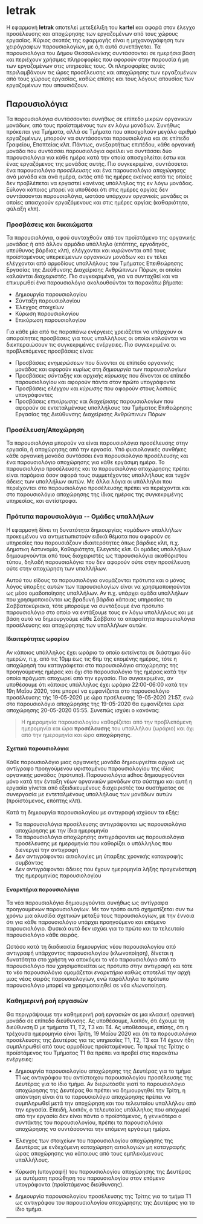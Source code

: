 # letrak #
Η εφαρμογή **letrak** αποτελεί μετεξέλιξη του **kartel** και αφορά στον έλεγχο προσέλευσης και αποχώρησης των εργαζομένων από τους χώρους εργασίας.  Κύριος σκοπός της εφαρμογής είναι η μηχανογράφηση των χειρόγραφων παρουσιολογίων, με ό,τι αυτό συνεπάγεται. Τα παρουσιολόγια του Δήμου Θεσσαλονίκης συντάσσονται σε ημερήσια βάση και περιέχουν χρήσιμες πληροφορίες που αφορούν στην παρουσία ή μη των εργαζομένων στις υπηρεσίες τους. Οι πληροφορίες αυτές περιλαμβάνουν τις ώρες προσέλευσης και αποχώρησης των εργαζομένων από τους χώρους εργασίας, καθώς επίσης και τους λόγους απουσίας των εργαζομένων που απουσιάζουν.

## Παρουσιολόγια ##
Τα παρουσιολόγια συντάσσονται συνήθως σε επίπεδο μικρών οργανικών μονάδων, από τους προϊσταμένους των εν λόγω μονάδων. Συνήθως πρόκειται για Τμήματα, αλλά σε Τμήματα που απασχολούν μεγάλο αριθμό εργαζομένων, μπορούν να συντάσσονται παρουσιολόγια και σε επίπεδο Γραφείου, Εποπτείας κλπ. Πάντως, ανεξαρτήτως επιπέδου, κάθε οργανική μονάδα που συντάσσει παρουσιολόγια οφείλει να συντάσσει δύο παρουσιολόγια για κάθε ημέρα κατά την οποία απασχολείται έστω και ένας εργαζόμενος της μονάδας αυτής. Πιο συγκεκριμένα, συντάσσεται ένα παρουσιολόγιο *προσέλευσης* και ένα παρουσιολόγιο *αποχώρησης* ανά μονάδα και ανά ημέρα, εκτός από τις ημέρες εκείνες κατά τις οποίες δεν προβλέπεται να εργαστεί κανένας υπάλληλος της εν λόγω μονάδας. Εύλογα κάποιος μπορεί να υποθέσει ότι στις ημέρες αργίας δεν συντάσσονται παρουσιολόγια, ωστόσο υπάρχουν οργανικές μονάδες οι οποίες απασχοούν εργαζόμενους και στις ημέρες αργίας (καθαριότητα, φύλαξη κλπ).

### Προσβάσεις και δικαιώματα ###
Τα παρουσιολόγια, αφού συνταχθούν από τον προϊστάμενο της οργανικής μονάδας ή από άλλον αρμόδιο υπάλληλο (επόπτης, εργοδηγός, υπεύθυνος βάρδιας κλπ), ελέγχονται και κυρώνονται από τους προϊσταμένους υπερκείμενων οργανικών μονάδων και εν τέλει ελέγχονται από αρμοδίους υπαλλήλους του Τμήματος Επειθεώρησης Εργασίας της Διεύθυνσης Διαχείρισης Ανθρώπινων Πόρων, οι οποίοι καλούνται *διαχειριστές*. Πιο συγκεκριμένα, για να συνταχθεί και να επικυρωθεί ένα παρουσιολόγιο ακολουθούνται τα παρακάτω βήματα:

- Δημιουργία παρουσιολογίου
- Σύνταξη παρουσιολογίου
- Έλεγχος στοιχείων
- Κύρωση παρουσιολογίου
- Επικύρωση παρουσιολογίου

Για κάθε μία από τις παραπάνω ενέργειες χρειάζεται να υπάρχουν οι απαραίτητες προσβάσεις για τους υπαλλήλους οι οποίοι καλούνται να διεκπεραιώσουν τις συγκεκριμένες ενέργειες. Πιο συγκεκριμένα οι προβλεπόμενες προσβάσεις είναι:

- Προσβάσεις *ενημερώσεων* που δίνονται σε επίπεδο οργανικής μονάδας και αφορούν κυρίως στη *δημιουργία* των παρουσιολογίων
- Προσβάσεις *σύνταξης* και αρχικής *κύρωσης* που δίνονται σε επίπεδο παρουσιολογίου και αφορούν πάντα στον πρώτο υπογράφοντα
- Προσβάσεις *ελέγχου* και *κύρωσης* που αφορούν στους λοιπούς υπογράφοντες
- Προσβάσεις *επικύρωσης* και *διαχείρισης* παρουσιολογίων που αφορούν σε εντεταλμένους υπαλλήλους του Τμήματος Επιθεώρησης Εργασίας της Διεύθυνσης Διαχείρισης Ανθρώπινων Πόρων

### Προσέλευση/Αποχώρηση ###
Τα παρουσιολόγια μπορούν να είναι παρουσιολόγια προσέλευσης στην εργασία, ή αποχώρησης από την εργασία. Υπό φυσιολογικές συνθήκες κάθε οργανική μονάδα συντάσσει ένα παρουσιολόγιο προσέλευσης και ένα παρουσιολόγιο αποχώρησης για κάθε εργάσιμη ημέρα. Το παρουσιολόγιο προσέλευσης και το παρουσιολόγιο αποχώρησης πρέπει είναι παρόμοια όσον αφορά τους συμμετέχοντες υπαλλήλους και τυχόν άδειες των υπαλλήλων αυτών. Με άλλα λόγια οι υπάλληλοι που περιέχονται στο παρουσιολόγιο προσέλευσης πρέπει να περιέχονται και στο παρουσιολόγιο αποχώρησης της ίδιας ημέρας της συγκεκριμένης υπηρεσίας, και αντίστροφα.

### Πρότυπα παρουσιολόγια -- Ομάδες υπαλλήλων ###
Η εφαρμογή δίνει τη δυνατότητα δημιουργίας «ομάδων» υπαλλήλων προκειμένου να αντιμετωπιστούν ειδικά θέματα που αφορούν σε υπηρεσίες που παρουσιάζουν ιδιαιτερότητες όπως βάρδιες κλπ, π.χ. Δημοτικη Αστυνομία, Καθαριότητα, Ελεγκτές κλπ. Οι ομάδες υπαλλήλων δημιουργούνται από τους διαχειριστές ως παρουσιολόγια ακαθόριστου τύπου, δηλαδή παρουσιολόγια που δεν αφορούν ούτε στην προσέλευση ούτε στην αποχώρηση των υπαλλήλων.

Αυτού του είδους τα παρουσιολόγια ονομάζονται πρότυπα και ο μόνος λόγος ύπαρξης αυτών των παρουσιολογίων είναι να χρησιμοποιηούνται ως μέσο ομαδοποίησης υπαλλήλων. Αν π.χ. υπάρχει ομάδα υπαλλήλων που χρησιμοποιούνται ως βραδυνή βάρδια κάποιας υπηρεσίας τα Σαββατοκύριακα, τότε μπορούμε να συντάξουμε ένα πρότυπο παρουσιολόγιο στο οποίο να εντάξουμε τους εν λόγω υπαλλήλους και με βάση αυτό να δημιουργούμε κάθε Σάββατο τα απαραίτητα παρουσιολόγια προσέλευσης και αποχώρησης των υπαλλήλων αυτών.

#### Ιδιαιτερότητες ωραρίου ####
Αν κάποιος υπάλληλος έχει ωράριο το οποίο εκτείνεται σε διάστημα δύο ημερών, π.χ. από τις 10μμ έως τις 6πμ της επομένης ημέρας, τότε η αποχώρησή του καταγράφεται στο παρουσιολόγιο αποχώρησης της προηγούμενης ημέρας και όχι στο παρουσιολόγιο της ημέρας κατά την οποία πράγματι αποχωρεί από την εργασία. Πιο συγκεκριμένα, αν υποθέσουμε ότι κάποιος υπάλληλος έχει ωράριο 22:00-06:00 κατά την 19η Μαΐου 2020, τότε μπορεί να εμφανίζεται στο παρουσιολόγιο προσέλευσης τής 19-05-2020 με ώρα πρσέλευσης 19-05-2020 21:57, ενώ στο παρουσιολόγιο αποχώρησης της 19-05-2020 θα εμφανίζεται ώρα αποχώρησης 20-05-2020 05:55. Συνεπώς ισχύει ο κανόνας:

> Η ημερομηνία παρουσιολογίου καθορίζεται από την προβλεπόμενη ημερομηνία και ώρα **προσέλευσης** του υπαλλήλου (ωράριο) και όχι από την ημερομηνία και ώρα **αποχώρησης**.

#### Σχετικά παρουσιολόγια ####
Κάθε παρουσιολόγιο μιας οργανικής μονάδα δημιουργείται αρχικά ως αντίγραφο προηγούμενου υφισταμένου παρουσιολογίου της ιδίας οργανικής μονάδας (πρότυπο). Παρουσιολόγια adhoc δημιουργούνται μόνο κατά την ένταξη νέων οργανικών μονάδων στο σύστημα και αυτή η εργασία γίνεται από εξειδικευμένους διαχειριστές του συστήματος σε συνεργασία με εντεταλμένους υπαλλήλους των μονάδων αυτών (προϊστάμενος, επόπτης κλπ).

Κατά τη δημιουργία παρουσιολογίου με αντιγραφή ισχύουν τα εξής:

- Τα παρουσιολόγια προσέλευσης αντιγράφονται ως παρουσιολόγια αποχώρησης με την ίδια ημερομηνία
- Τα παρουσιολόγια αποχώρησης αντιγράφονται ως παρουσιολόγια προσέλευσης με ημερομηνία που καθορίζει ο υπάλληλος που διενεργεί την αντιγραφή
- Δεν αντιγράφονται αιτιολογίες μη ύπαρξης χρονικής καταγραφής συμβάντος
- Δεν αντιγράφονται άδειες που έχουν ημερομηνία λήξης προγενέστερη της ημερομηνίας παρουσιολογίου

#### Εναρκτήρια παρουσιολόγια ####
Τα νέα παρουσιολόγια δημιουργούνται συνήθως ως αντίγραφα προηγουμένων παρουσιολογίων. Με τον τρόπο αυτό σχηματίζεται συν τω χρόνω μια αλυσίδα σχετικών μεταξύ τους παρουσιολογίων, με την έννοια ότι για κάθε παρουσιολόγιο υπάρχει προηγούμενο και επόμενο παρουσιολόγιο. Φυσικά αυτό δεν ισχύει για το πρώτο και το τελευταίο παρουσιολόγιο κάθε σειράς.

Ωστόσο κατά τη διαδικασία δημιουργίας νέου παρουσιολογίου από αντιγραφή υπάρχοντος παρουσιολογίου (κλωνοποίηση), δίνεται η δυνατότητα στο χρήστη να αποκόψει το νέο παρουσιολόγιο από το παρουσιολόγιο που χρησιμοποιείται ως πρότυπο στην αντιγραφή και τότε το νέο παρουσιολόγιο ομομάζεται *εναρκτήριο* καθώς αποτελεί την αρχή μιας νέας σειράς παρουσιολογίων, ενώ παράλληλα το πρότυπο παρουσιολόγιο μπορεί να χρησιμοποιηθεί σε νέα κλωνοποίηση. 

### Καθημερινή ροή εργασιών ###
Θα περιγράψουμε την καθημερινή ροή εργασιών σε μια κλασική οργανική μονάδα σε επίπεδο διεύθυνσης. Ας υποθέσουμε, λοιπόν, ότι έχουμε τη διεύθυνση D με τμήματα T1, T2, T3 και T4. Ας υποθέσουμε, επίσης, ότι η τρέχουσα ημερομηνία είναι Τρίτη, 19 Μαΐου 2020 και ότι τα παρουσιολόγια προσέλευσης της Δευτέρας για τις υπηρεσίες T1, T2, T3 και T4 έχουν ήδη συμπληρωθεί από τους αρμοδίους προϊσταμένους. Το πρωί της Τρίτης ο προϊστάμενος του Τμήματος T1 θα πρέπει να προβεί στις παρακάτω ενέργειες:

- Δημιουργία παρουσιολογίου αποχώρησης της Δευτέρας για το τμήμα T1 ως αντιγράφου του αντίστοιχου παρουσιολογίου προσέλευσης της Δευτέρας για το ίδιο τμήμα. Αν διερωτάσθε γιατί το παρουσιολόγιο αποχώρησης της Δευτέρας θα πρέπει να δημιουργηθεί την Τρίτη, η απάντηση είναι ότι το παρουσιολόγιο αποχώρησης πρέπει να συμπληρωθεί μετά την αποχώρηση και του τελευταίου υπαλλήλου από την εργασία. Επειδή, λοιπόν, ο τελευταίος υπάλληλος που αποχωρεί από την εργασία δεν είναι πάντα ο προϊστάμενος, ή γενικότερα ο συντάκτης του παρουσιολογίου, πρέπει τα παρουσιολόγια αποχώρησης να συντάσσονται την επόμενη εργάσιμη ημέρα.

- Έλεγχος των στοιχείων του παρουσιολογίου αποχώρησης της Δευτέρας με ενδεχόμενη καταχώρηση αιτιολογιών μη καταγραφής ώρας αποχώρησης για κάποιους από τους εμπλεκόμενους υπαλλήλους.

- Κύρωση (υπογραφή) του παρουσιολογίου αποχώρησης της Δευτέρας με αυτόματη προώθηση του παρουσιολογίου στον επόμενο υπογράφοντα (προϊστάμενος διεύθυνσης).

- Δημιουργία παρουσιολογίου προσέλευσης της Τρίτης για το τμήμα T1 ως αντιγράφου του παρουσιολογίου αποχώρησης της Δευτέρας για το ίδιο τμήμα.


 ****
